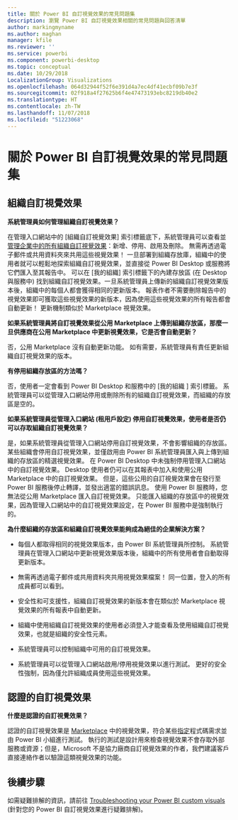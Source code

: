 ```yaml
---
title: 關於 Power BI 自訂視覺效果的常見問題集
description: 瀏覽 Power BI 自訂視覺效果相關的常見問題與回答清單
author: markingmyname
ms.author: maghan
manager: kfile
ms.reviewer: ''
ms.service: powerbi
ms.component: powerbi-desktop
ms.topic: conceptual
ms.date: 10/29/2018
LocalizationGroup: Visualizations
ms.openlocfilehash: 064d32944f52f6e391d4a7ec4df41ecbf09b7e3f
ms.sourcegitcommit: 02f918a4f27625b6f4e47473193ebc8219db40e2
ms.translationtype: HT
ms.contentlocale: zh-TW
ms.lasthandoff: 11/07/2018
ms.locfileid: "51223068"
---
```

# <a name="frequently-asked-questions-about-power-bi-custom-visuals"></a>關於 Power BI 自訂視覺效果的常見問題集

## <a name="organizational-custom-visuals"></a>組織自訂視覺效果

**系統管理員如何管理組織自訂視覺效果？**

在管理入口網站中的 [組織自訂視覺效果] 索引標籤底下，系統管理員可以查看並[管理企業中的所有組織自訂視覺效果](https://docs.microsoft.com/power-bi/service-admin-portal#organization-visuals)：新增、停用、啟用及刪除。
無需再透過電子郵件或共用資料夾來共用這些視覺效果！ 一旦部署到組織存放庫，組織中的使用者就可以輕鬆地探索組織自訂視覺效果，並直接從 Power BI Desktop 或服務將它們匯入至其報告中。 可以在 [我的組織] 索引標籤下的內建存放區 (在 Desktop 與服務中) 找到組織自訂視覺效果。一旦系統管理員上傳新的組織自訂視覺效果版本後，組織中的每個人都會獲得相同的更新版本。 報表作者不需要刪除報告中的視覺效果即可獲取這些視覺效果的新版本，因為使用這些視覺效果的所有報告都會自動更新！ 更新機制類似於 Marketplace 視覺效果。

**如果系統管理員將自訂視覺效果從公用 Marketplace 上傳到組織存放區，那麼一旦供應商在公用 Marketplace 中更新視覺效果，它是否會自動更新？**

否，公用 Marketplace 沒有自動更新功能。
如有需要，系統管理員有責任更新組織自訂視覺效果的版本。

**有停用組織存放區的方法嗎？**

否，使用者一定會看到 Power BI Desktop 和服務中的 [我的組織 ] 索引標籤。 系統管理員可以從管理入口網站停用或刪除所有的組織自訂視覺效果，而組織的存放區是空的。
  
**如果系統管理員從管理入口網站 (租用戶設定) 停用自訂視覺效果，使用者是否仍可以存取組織自訂視覺效果？**

是，如果系統管理員從管理入口網站停用自訂視覺效果，不會影響組織的存放區。 某些組織會停用自訂視覺效果，並僅啟用由 Power BI 系統管理員匯入與上傳到組織的存放區的精選視覺效果。 在 Power BI Desktop 中未強制停用管理入口網站中的自訂視覺效果。 Desktop 使用者仍可以在其報表中加入和使用公用 Marketplace 中的自訂視覺效果。 但是，這些公用的自訂視覺效果會在發行至 Power BI 服務後停止轉譯，並發出適當的錯誤訊息。 使用 Power BI 服務時，您無法從公用 Marketplace 匯入自訂視覺效果。 只能匯入組織的存放區中的視覺效果，因為管理入口網站中的自訂視覺效果設定，在 Power BI 服務中是強制執行的。

**為什麼組織的存放區和組織自訂視覺效果能夠成為絕佳的企業解決方案？**

* 每個人都取得相同的視覺效果版本，由 Power BI 系統管理員所控制。 系統管理員在管理入口網站中更新視覺效果版本後，組織中的所有使用者會自動取得更新版本。

* 無需再透過電子郵件或共用資料夾共用視覺效果檔案！ 同一位置，登入的所有成員都可以看到。

* 安全性和可支援性，組織自訂視覺效果的新版本會在類似於 Marketplace 視覺效果的所有報表中自動更新。

* 組織中使用組織自訂視覺效果的使用者必須登入才能查看及使用組織自訂視覺效果，也就是組織的安全性元素。

* 系統管理員可以控制組織中可用的自訂視覺效果。

* 系統管理員可以從管理入口網站啟用/停用視覺效果以進行測試。 更好的安全性強制，因為僅允許組織成員使用這些視覺效果。

## <a name="certified-custom-visuals"></a>認證的自訂視覺效果

**什麼是認證的自訂視覺效果？**

認證的自訂視覺效果是 [Marketplace](https://appsource.microsoft.com/marketplace/apps?page=1&product=power-bi-visuals) 中的視覺效果，符合某些[指定](power-bi-custom-visuals-certified.md)程式碼需求並由 Power BI 小組進行測試。  執行的測試是設計用來檢查視覺效果不會存取外部服務或資源；但是，Microsoft 不是協力廠商自訂視覺效果的作者，我們建議客戶直接連絡作者以驗證這類視覺效果的功能。

## <a name="next-steps"></a>後續步驟

如需疑難排解的資訊，請前往 [Troubleshooting your Power BI custom visuals](power-bi-custom-visuals-troubleshoot.md) (針對您的 Power BI 自訂視覺效果進行疑難排解)。
